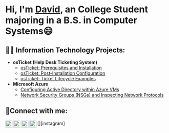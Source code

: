 <h1>Hi, I'm <a href="">David</a>, an College Student majoring in a B.S. in Computer Systems😄</h1>

<h2>👨‍💻 Information Technology Projects:</h2>

- <b>osTicket (Help Desk Ticketing System)</b>
  - [osTicket: Prerequisites and Installation](https://github.com/DavidJacquet/osticket-prereqs)
  - [osTicket: Post-Installation Configuration](https://github.com/DavidJacquet/post-install-config)
  - [osTicket: Ticket Lifecycle Examples](https://github.com/DavidJacquet/ticket-lifecycle)
- <b>Microsoft Azure</b>
  - [Configuring Active Directory within Azure VMs](https://github.com/DavidJacquet/configure-ad)
  - [Network Security Groups (NSGs) and Inspecting Network Protocols](https://github.com/DavidJacquet/azure-network-protocols)


<h2>🤳Connect with me:</h2>

[<img align="left" alt="David | Twitter" width="22px" src="https://cdn.jsdelivr.net/npm/simple-icons@v3/icons/twitter.svg" />][twitter]
[<img align="left" alt="David | LinkedIn" width="22px" src="https://cdn.jsdelivr.net/npm/simple-icons@v3/icons/linkedin.svg" />][linkedin]
[<img align="left" alt="David | Instagram" width="22px" src="https://cdn.jsdelivr.net/npm/simple-icons@v3/icons/instagram.svg" />][instagram]
[<img align="left" alt="David | Instagram" width="22px" src="https://cdn.jsdelivr.net/npm/simple-icons@8.1.0/icons/microsoftoutlook.svg" />][Outlook]

[twitter]: https://twitter.com/
[linkedin]: https://linkedin.com/in/
[Outlook]: Davidptin6@outlook.com
